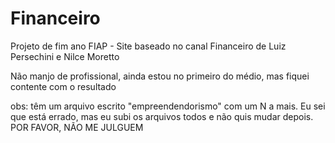 # Financeiro
Projeto de fim ano FIAP - Site baseado no canal Financeiro de Luiz Persechini e Nilce Moretto

Não manjo de profissional, ainda estou no primeiro do médio, mas fiquei contente com o resultado

obs: têm um arquivo escrito "empreendendorismo" com um N a mais. Eu sei que está errado, mas eu subi os arquivos todos e não quis mudar depois. POR FAVOR, NÃO ME JULGUEM
